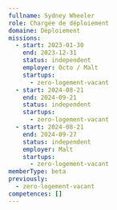 ```yaml
---
fullname: Sydney Wheeler
role: Chargée de déploiement
domaine: Déploiement
missions:
  - start: 2023-01-30
    end: 2023-12-31
    status: independent
    employer: Octo / Malt
    startups:
      - zero-logement-vacant
  - start: 2024-08-21
    end: 2024-09-21
    status: independent
    startups:
      - zero-logement-vacant
  - start: 2024-08-21
    end: 2024-09-27
    status: independent
    employer: Malt
    startups:
      - zero-logement-vacant
memberType: beta
previously:
  - zero-logement-vacant
competences: []
---
```

